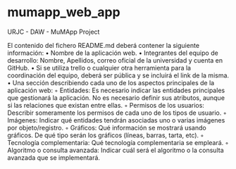 # mumapp_web_app
URJC - DAW - MuMApp Project

El contenido del fichero README.md deberá contener la siguiente información:
• Nombre de la aplicación web.
• Integrantes del equipo de desarrollo: Nombre, Apellidos, correo oficial de la universidad y
cuenta en GitHub.
• Si se utiliza trello o cualquier otra herramienta para la coordinación del equipo, deberá ser
pública y se incluirá el link de la misma.
• Una sección describiendo cada uno de los aspectos principales de la aplicación web:
◦ Entidades: Es necesario indicar las entidades principales que gestionará la aplicación.
No es necesario definir sus atributos, aunque si las relaciones que existan entre ellas.
◦ Permisos de los usuarios: Describir someramente los permisos de cada uno de los tipos
de usuario.
◦ Imágenes: Indicar qué entidades tendrán asociadas uno o varias imágenes por
objeto/registro.
◦ Gráficos: Qué información se mostrará usando gráficos. De qué tipo serán los gráficos
(líneas, barras, tarta, etc).
◦ Tecnología complementaria: Qué tecnología complementaria se empleará.
◦ Algoritmo o consulta avanzada: Indicar cuál será el algoritmo o la consulta avanzada
que se implementará.
